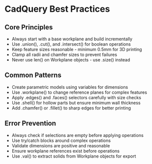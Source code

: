 # CadQuery Best Practices

## Core Principles
- Always start with a base workplane and build incrementally
- Use .union(), .cut(), and .intersect() for boolean operations
- Keep feature sizes reasonable - minimum 0.5mm for 3D printing
- Clamp all radii and chamfer sizes to prevent failures
- Never use len() on Workplane objects - use .size() instead

## Common Patterns
- Create parametric models using variables for dimensions
- Use .workplane() to change reference planes for complex features
- Apply .edges() and .faces() selectors carefully with size checks
- Use .shell() for hollow parts but ensure minimum wall thickness
- Add .chamfer() or .fillet() to sharp edges for better printing

## Error Prevention
- Always check if selections are empty before applying operations
- Use try/catch blocks around complex operations
- Validate dimensions are positive and reasonable
- Ensure workplane references exist before operations
- Use .val() to extract solids from Workplane objects for export